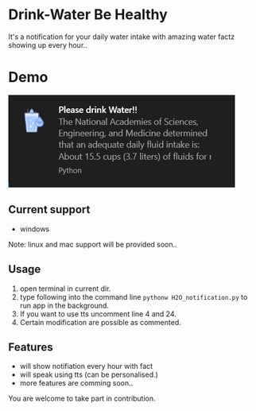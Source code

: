 # Drink-Water Be Healthy
It's a notification for your daily water intake with amazing water factz showing up every hour..

# Demo 
![example notification on windows](https://github.com/JDRanpariya/drinkWater/blob/master/Windows/Example.png)

## Current support
- windows

Note: linux and mac support will be provided soon..

## Usage
1. open terminal in current dir.
2. type following into the command line `pythonw H2O_notification.py` to run app in the background.
3. If you want to use tts uncomment line 4 and 24.
4. Certain modification are possible as commented. 

## Features
- will show notifiation every hour with fact
- will speak using tts (can be personalised.)
- more features are comming soon..

You are welcome to take part in contribution.

